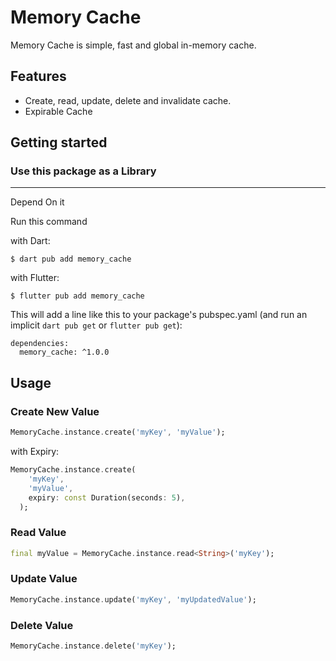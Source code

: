 # Memory Cache

Memory Cache is simple, fast and global in-memory cache.

## Features

- Create, read, update, delete and invalidate cache.
- Expirable Cache

## Getting started

### Use this package as a Library
---
Depend On it

Run this command

with Dart: 
```
$ dart pub add memory_cache
```
with Flutter: 
```
$ flutter pub add memory_cache
```
This will add a line like this to your package's pubspec.yaml (and run an implicit `dart pub get` or `flutter pub get`):
```
dependencies:
  memory_cache: ^1.0.0
```

## Usage

### Create New Value
```dart
MemoryCache.instance.create('myKey', 'myValue');
```
with Expiry:
```dart
MemoryCache.instance.create(
    'myKey',
    'myValue',
    expiry: const Duration(seconds: 5),
  );
```

### Read Value
```dart
final myValue = MemoryCache.instance.read<String>('myKey');
```

### Update Value
```dart
MemoryCache.instance.update('myKey', 'myUpdatedValue');
```

### Delete Value
```dart
MemoryCache.instance.delete('myKey');
```
